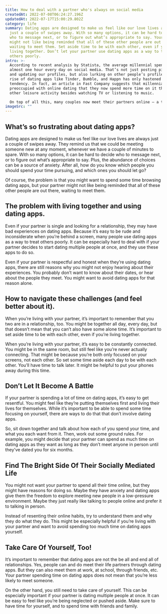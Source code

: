 ```yaml
---
title: How to deal with a partner who's always on social media
createdAt: 2022-07-08T06:24:27.196Z
updatedAt: 2022-07-17T15:00:29.802Z
category: life
summary: Dating apps are designed to make us feel like our love lives are always
  just a couple of swipes away. With so many options, it can be hard to decide
  who to message next, or to figure out what’s appropriate to say. Your partner
  might not like being reminded that all of these other people are out there,
  waiting to meet them. Set aside time to be with each other, even if you’re
  living together. Don’t let your partner use dating apps as a way to treat
  others poorly.
intro: >-
  According to recent analysis by Statista, the average millennial spends
  almost one hour every day on social media. That’s not just posting pictures
  and updating our profiles, but also lurking on other people’s profiles. The
  rise of dating apps like Tinder, Bumble, and Happn has only hastened this
  tendency. In fact, an article in Fast Company suggests that millennials are so
  preoccupied with online dating that they now spend more time on it than on any
  other leisure activity besides watching TV or listening to music. 

  On top of all this, many couples now meet their partners online – a third of marriages in the U.S. start with either partner meeting their future spouse through an online dating site or app. While it’s easy to feel pressured into signing up for these services if you don’t have friends who are single and looking for love, being in a relationship with someone who does use them regularly can be challenging at times.
imageSrc: ""
---
```


## What’s so frustrating about dating apps?

Dating apps are designed to make us feel like our love lives are always just a couple of swipes away. They remind us that we could be meeting someone new at any moment, whenever we have a couple of minutes to spare. With so many options, it can be hard to decide who to message next, or to figure out what’s appropriate to say. Plus, the abundance of choices can be a source of anxiety. After all, how do you know which people you should spend your time pursuing, and which ones you should let go?

Of course, the problem is that you might want to spend some time browsing dating apps, but your partner might not like being reminded that all of these other people are out there, waiting to meet them.

## The problem with living together and using dating apps.

Even if your partner is single and looking for a relationship, they may have bad experiences on dating apps. Because it’s easy to be rude and inconsiderate when you’re behind a screen, many people use dating apps as a way to treat others poorly. It can be especially hard to deal with if your partner decides to start dating multiple people at once, and they use these apps to do so.

Even if your partner is respectful and honest when they’re using dating apps, there are still reasons why you might not enjoy hearing about their experiences. You probably don’t want to know about their dates, or hear about the people they meet. You might want to avoid dating apps for that reason alone.

## How to navigate these challenges (and feel better about it).

When you’re living with your partner, it’s important to remember that you two are in a relationship, too. You might be together all day, every day, but that doesn’t mean that you can’t also have some alone time. It’s important to set aside time to be with each other, even if you’re living together.

When you’re living with your partner, it’s easy to be constantly connected. You might be in the same room, but still feel like you’re never actually connecting. That might be because you’re both only focused on your screens, not each other. So set some time aside each day to be with each other. You’ll have time to talk later. It might be helpful to put your phones away during this time.

## Don’t Let It Become A Battle

If your partner is spending a lot of time on dating apps, it’s easy to get resentful. You might feel like they’re putting themselves first and living their lives for themselves. While it’s important to be able to spend some time focusing on yourself, there are ways to do that that don’t involve dating apps.

So, sit down together and talk about how each of you spend your time, and what you each want from it. Then, work out some ground rules. For example, you might decide that your partner can spend as much time on dating apps as they want as long as they don’t meet anyone in person until they’ve dated you for six months.

## Find The Bright Side Of Their Socially Mediated Life

You might not want your partner to spend all their time online, but they might have reasons for doing so. Maybe they have anxiety and dating apps give them the freedom to explore meeting new people in a low-pressure environment. Maybe they just really like talking to people online and prefer it to talking in person.

Instead of resenting their online habits, try to understand them and why they do what they do. This might be especially helpful if you’re living with your partner and want to avoid spending too much time on dating apps yourself.

## Take Care Of Yourself, Too!

It’s important to remember that dating apps are not the be all and end all of relationships. Yes, people can and do meet their life partners through dating apps. But they can also meet them at work, at school, through friends, etc. Your partner spending time on dating apps does not mean that you’re less likely to meet someone.

On the other hand, you still need to take care of yourself. This can be especially important if your partner is dating multiple people at once. It can be easy to feel like you’re being neglected or pushed aside. Make sure to have time for yourself, and to spend time with friends and family.
